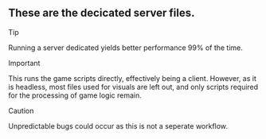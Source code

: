<h2>These are the decicated server files.</h2>

> [!TIP]
> Running a server dedicated yields better performance 99% of the time.

> [!IMPORTANT]
> This runs the game scripts directly, effectively being a client. However, as it is headless, most files used for visuals are left out, and only scripts required for the processing of game logic remain.

> [!CAUTION]
> Unpredictable bugs could occur as this is not a seperate workflow.
